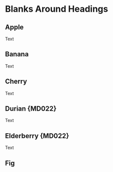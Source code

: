 # Blanks Around Headings



## Apple
Text



## Banana
Text



## Cherry
Text


## Durian {MD022} ##
Text

Elderberry {MD022}
------------------
Text



## Fig

<!-- markdownlint-configure-file {
  "heading-style": false,
  "no-multiple-blanks": false,
  "blanks-around-headings": {
    "lines_above": 3,
    "lines_below": 0
  }
} -->
